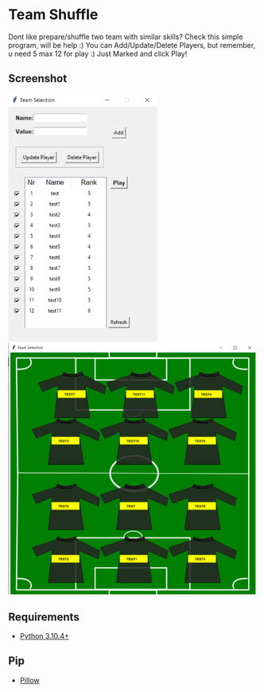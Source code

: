 # Team Shuffle

Dont like prepare/shuffle two team with similar skills? Check this simple program, will be help :)
You can Add/Update/Delete Players, but remember, u need 5 max 12 for play :)
Just Marked and click Play!

## Screenshot
<img src="demo_gui.png" alt="screenshot" width="300"/> <img src="demo_teams.png" alt="screenshot" width="500"/>

## Requirements
* [Python 3.10.4+](https://www.python.org/downloads)

## Pip
* [Pillow](https://pillow.readthedocs.io/en/stable/#) 
